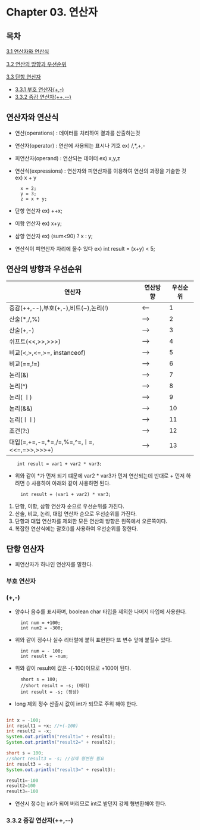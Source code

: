 # Chapter 03. 연산자 

## 목차 

[3.1 연산자와 연산식](#연산자와-연산식) 
 
[3.2 연산의 방향과 우선순위](#연산의-방향과-우선순위) 
 
[3.3 단항 연산자](#단항-연산자) 
- [3.3.1 부호 연산자(+,-)](#부호-연산자) 
- [3.3.2 증감 연산자(++,--)](#332-증감-연산자) 
## 연산자와 연산식

- 연산(operations) : 데이터를 처리하여 결과를 산출하는것 
- 연산자(operator) : 연산에 사용되는 표시나 기호 ex) /,*,+,-
- 피연산자(operand) : 연산되는 데이터 ex) x,y,z
- 연산식(expressions) : 연산자와 피연산자를 이용하여 연산의 과정을 기술한 것 ex) x + y  

        x = 2;
        y = 3;
        z = x + y; 

- 단항 연산자 ex) ++x;
- 이항 연산자 ex) x+y;
- 삼항 연산자 ex) (sum<90) ? x : y;
- 연산식이 피연산자 자리에 올수 있다 ex) int result = (x+y) < 5;

## 연산의 방향과 우선순위

|연산자|연산방향|우선순위|
|------|------|------|
|증감(++,--),부호(+,-),비트(~),논리(!)|<--|1|
|산술(*,/,%)|-->|2|
|산술(+,-)|-->|3|
|쉬프트(<<,>>,>>>)|-->|4|
|비교(<,>,<=,>=, instanceof)|-->|5|
|비교(==,!=)|-->|6|
|논리(&)|-->|7|
|논리(^)|-->|8|
|논리( ㅣ)|-->|9|
|논리(&&)|-->|10|
|논리(ㅣㅣ)|-->|11|
|조건(?:)|-->|12|
|대입(=,+=,-=,*=,/=,%=,^=,ㅣ=,<<=,=>>,>>>+)|-->|13|

        int result = var1 + var2 * var3;

- 위와 같이 *가 먼저 되기 떄문에 var2 * var3가 먼저 연산되는데 반대로 + 먼저 하려면 () 사용하여 아래와 같이 사용하면 된다.
         
        int result = (var1 + var2) * var3;


1. 단항, 이항, 삼항 연산자 순으로 우선순위를 가진다.
2. 산술, 비교, 논리, 대입 연산자 순으로 우선순위를 가진다.
3. 단항과 대입 연산자를 제외한 모든 연산의 방향은 왼쪽에서 오른쪽이다.
4. 복잡한 연산식에는 괄호()를 사용하여 우선순위를 정한다.

## 단항 연산자

 - 피연산자가 하나인 연산자를 말한다.

### 부호 연산자 
### (+,-)

- 양수나 음수를 표시하며, boolean char 타입을 제외한 나머지 타입에 사용한다.

        int num = +100;
        int num2 = -300;

- 위와 같이 정수나 실수 리터럴에 붙혀 표현한다 또 변수 앞에 붙힐수 있다.

        int num = - 100;
        int result = -num;

- 위와 같이 result에 값은 -(-100)이므로 +100이 된다.

        short s = 100;
        //short result = -s; (에러)
        int result = -s; (정상)

- long 제외 정수 산출시 값이 int가 되므로 주위 해야 한다.


```java

int x = -100;
int result1 = +x; //+(-100)
int result2 = -x;
System.out.println("result1=" + result1);
System.out.println("result2=" + result2);

short s = 100;
//short result3 = -s; //강제 형변환 필요
int result3 = -s; 
System.out.println("result3=" + result3);

result1=-100
result2=100
result3=-100

```

- 연산시 정수는 int가 되어 버리므로 int로 받던지 강제 형변환해야 한다.

### 3.3.2 증감 연산자(++,--)